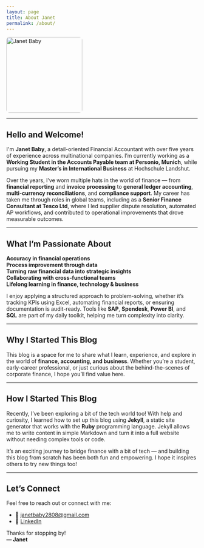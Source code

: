 ```yaml
---
layout: page
title: About Janet
permalink: /about/
---
```


<img src="../assets/images/janet-photo.jpeg" alt="Janet Baby" width="200" style="border-radius: 8px;">

---

## Hello and Welcome! 

I'm **Janet Baby**, a detail-oriented Financial Accountant with over five years of experience across multinational companies. I’m currently working as a **Working Student in the Accounts Payable team at Personio, Munich**, while pursuing my **Master’s in International Business** at Hochschule Landshut.

Over the years, I’ve worn multiple hats in the world of finance — from **financial reporting** and **invoice processing** to **general ledger accounting**, **multi-currency reconciliations**, and **compliance support**. My career has taken me through roles in global teams, including as a **Senior Finance Consultant at Tesco Ltd**, where I led supplier dispute resolution, automated AP workflows, and contributed to operational improvements that drove measurable outcomes.

---

## What I’m Passionate About

**Accuracy in financial operations**  
**Process improvement through data**  
**Turning raw financial data into strategic insights**  
**Collaborating with cross-functional teams**  
**Lifelong learning in finance, technology & business**

I enjoy applying a structured approach to problem-solving, whether it’s tracking KPIs using Excel, automating financial reports, or ensuring documentation is audit-ready. Tools like **SAP**, **Spendesk**, **Power BI**, and **SQL** are part of my daily toolkit, helping me turn complexity into clarity.

---

## Why I Started This Blog

This blog is a space for me to share what I learn, experience, and explore in the world of **finance, accounting, and business**. Whether you’re a student, early-career professional, or just curious about the behind-the-scenes of corporate finance, I hope you’ll find value here.

---

## How I Started This Blog

Recently, I’ve been exploring a bit of the tech world too! With help and curiosity, I learned how to set up this blog using **Jekyll**, a static site generator that works with the **Ruby** programming language. Jekyll allows me to write content in simple Markdown and turn it into a full website without needing complex tools or code.

It’s an exciting journey to bridge finance with a bit of tech — and building this blog from scratch has been both fun and empowering. I hope it inspires others to try new things too!

---

## Let’s Connect

Feel free to reach out or connect with me:

- 📧 [janetbaby2808@gmail.com](mailto:janetbaby2808@gmail.com)
- 💼 [LinkedIn](https://www.linkedin.com/in/janet-baby-640484303)

Thanks for stopping by!  
**— Janet**

